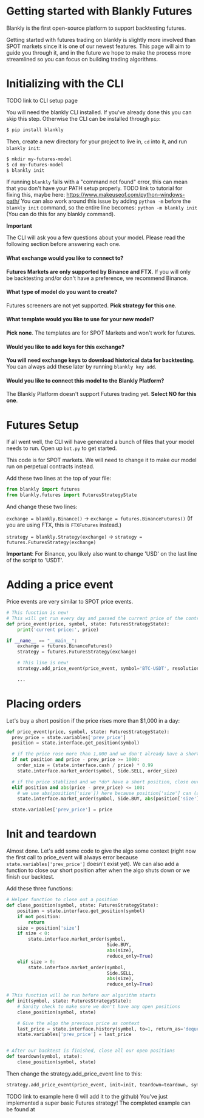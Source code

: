 # Getting started with Blankly Futures

Blankly is the first open-source platform to support backtesting futures.

Getting started with futures trading on blankly is slightly more involved than SPOT markets since it is one of our newest features.
This page will aim to guide you through it, and in the future we hope to make the process more streamlined so you can focus on building trading algorithms.

# Initializing with the CLI

TODO link to CLI setup page

You will need the blankly CLI installed. If you've already done this you can skip this step. Otherwise the CLI can be installed through `pip`:

```bash
$ pip install blankly
```

Then, create a new directory for your project to live in, `cd` into it, and run `blankly init`:

```bash
$ mkdir my-futures-model
$ cd my-futures-model
$ blankly init
```

If running `blankly` fails with a "command not found" error, this can mean that you don't have your PATH setup properly.
TODO link to tutorial for fixing this, maybe here: https://www.makeuseof.com/python-windows-path/
You can also work around this issue by adding `python -m` before the `blankly init` command, so the entire line becomes: `python -m blankly init` (You can do this for any blankly command).

**Important**

The CLI will ask you a few questions about your model. Please read the following section before answering each one.

#### What exchange would you like to connect to?

**Futures Markets are only supported by Binance and FTX**. If you will only be backtesting and/or don't have a preference, we recommend Binance.

#### What type of model do you want to create?

Futures screeners are not yet supported. **Pick strategy for this one**.

#### What template would you like to use for your new model?

**Pick none**. The templates are for SPOT Markets and won't work for futures.

#### Would you like to add keys for this exchange?

**You will need exchange keys to download historical data for backtesting**.
You can always add these later by running `blankly key add`.

#### Would you like to connect this model to the Blankly Platform?

The Blankly Platform doesn't support Futures trading yet. **Select NO for this one**.

# Futures Setup

If all went well, the CLI will have generated a bunch of files that your model needs to run. Open up `bot.py` to get started.

This code is for SPOT markets. We will need to change it to make our model run on perpetual contracts instead.

Add these two lines at the top of your file:

```python
from blankly import futures
from blankly.futures import FuturesStrategyState
```

And change these two lines:

`exchange = blankly.Binance()` -> `exchange = futures.BinanceFutures()` (If you are using FTX, this is `FTXFutures` instead.)

`strategy = blankly.Strategy(exchange)` -> `strategy = futures.FuturesStrategy(exchange)`

**Important**: For Binance, you likely also want to change 'USD' on the last line of the script to 'USDT'.

# Adding a price event

Price events are very similar to SPOT price events.

```python
# This function is new!
# This will get run every day and passed the current price of the contract
def price_event(price, symbol, state: FuturesStrategyState):
    print('current price:', price)

if __name__ == "__main__":
    exchange = futures.BinanceFutures()
    strategy = futures.FuturesStrategy(exchange)

    # This line is new!
    strategy.add_price_event(price_event, symbol='BTC-USDT', resolution='1d')

    ...
```

# Placing orders

Let's buy a short position if the price rises more than $1,000 in a day:


```python
def price_event(price, symbol, state: FuturesStrategyState):
  prev_price = state.variables['prev_price']
  position = state.interface.get_position(symbol)

  # if the price rose more than 1,000 and we don't already have a short position, then short sell
  if not position and price - prev_price >= 1000:
    order_size = (state.interface.cash / price) * 0.99
    state.interface.market_order(symbol, Side.SELL, order_size)

  # if the price stablized and we *do* have a short position, close our position.
  elif position and abs(price - prev_price) <= 100:
    # we use abs(position['size']) here because position['size'] can (and will) be negative, since we have taken a short position.
    state.interface.market_order(symbol, Side.BUY, abs(position['size']), reduce_only=True)

  state.variables['prev_price'] = price
```

# Init and teardown

Almost done. 
Let's add some code to give the algo some context (right now the first call to price_event will always error because `state.variables['prev_price']` doesn't exist yet).
We can also add a function to close our short position after when the algo shuts down or we finish our backtest.

Add these three functions:
```python
# Helper function to close out a position
def close_position(symbol, state: FuturesStrategyState):
    position = state.interface.get_position(symbol)
    if not position:
        return
    size = position['size']
    if size < 0:
        state.interface.market_order(symbol,
                                     Side.BUY,
                                     abs(size),
                                     reduce_only=True)
    elif size > 0:
        state.interface.market_order(symbol,
                                     Side.SELL,
                                     abs(size),
                                     reduce_only=True)

# This function will be run before our algorithm starts
def init(symbol, state: FuturesStrategyState):
    # Sanity check to make sure we don't have any open positions
    close_position(symbol, state)

    # Give the algo the previous price as context
    last_price = state.interface.history(symbol, to=1, return_as='deque', resolution=state.resolution)['close'][-1]
    state.variables['prev_price'] = last_price


# After our backtest is finished, close all our open positions
def teardown(symbol, state):
    close_position(symbol, state)
```

Then change the strategy.add_price_event line to this:

```python
strategy.add_price_event(price_event, init=init, teardown=teardown, symbol='BTC-USDT', resolution='1d')
```

TODO link to example here (I will add it to the github)
You've just implemented a super basic Futures strategy! The completed example can be found at
